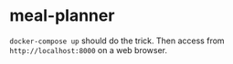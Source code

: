 # meal-planner

`docker-compose up` should do the trick. Then access from `http://localhost:8000` on a web browser.
